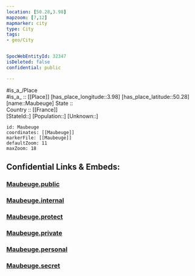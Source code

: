 ```yaml
---
location: [50.28,3.98] 
mapzoom: [7,12] 
mapmarker: city 
type: City
tags:
- geo/City


SpocWebEntityId: 32347
isDeleted: false
confidential: public

---
```

#is_a_/Place  
#is_a_ :: [[Place]] 
[has_place_longitude::3.98] 
[has_place_latitude::50.28] 
[name::Maubeuge] 
State ::  
Country :: [[France]]  
[StateId::] 
[Population::] 
[Unknown::] 


```leaflet
id: Maubeuge
coordinates: [[Maubeuge]] 
markerFile: [[Maubeuge]] 
defaultZoom: 11 
maxZoom: 18
```


## Confidential Links & Embeds: 

### [Maubeuge.public](/_public/\Earth\Continent\Europe\Europe~West\France\regions~France\Hauts-de-France\departments~Hauts-de-France\Hauts-de-France~Nord\communes~Nord\Avesnes-sur-Helpe\cities~Avesnes-sur-HelpeMaubeuge.public.md) 

### [Maubeuge.internal](/_internal/\Earth\Continent\Europe\Europe~West\France\regions~France\Hauts-de-France\departments~Hauts-de-France\Hauts-de-France~Nord\communes~Nord\Avesnes-sur-Helpe\cities~Avesnes-sur-HelpeMaubeuge.internal.md) 

### [Maubeuge.protect](/_protect/\Earth\Continent\Europe\Europe~West\France\regions~France\Hauts-de-France\departments~Hauts-de-France\Hauts-de-France~Nord\communes~Nord\Avesnes-sur-Helpe\cities~Avesnes-sur-HelpeMaubeuge.protect.md) 

### [Maubeuge.private](/_private/\Earth\Continent\Europe\Europe~West\France\regions~France\Hauts-de-France\departments~Hauts-de-France\Hauts-de-France~Nord\communes~Nord\Avesnes-sur-Helpe\cities~Avesnes-sur-HelpeMaubeuge.private.md) 

### [Maubeuge.personal](/_personal/\Earth\Continent\Europe\Europe~West\France\regions~France\Hauts-de-France\departments~Hauts-de-France\Hauts-de-France~Nord\communes~Nord\Avesnes-sur-Helpe\cities~Avesnes-sur-HelpeMaubeuge.personal.md) 

### [Maubeuge.secret](/_secret/\Earth\Continent\Europe\Europe~West\France\regions~France\Hauts-de-France\departments~Hauts-de-France\Hauts-de-France~Nord\communes~Nord\Avesnes-sur-Helpe\cities~Avesnes-sur-HelpeMaubeuge.secret.md)

